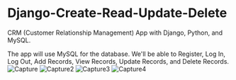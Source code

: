 # Django-Create-Read-Update-Delete

CRM (Customer Relationship Management) App with Django, Python, and MySQL.

The app will use MySQL for the database.  We'll be able to Register, Log In, Log Out, Add Records, View Records, Update Records, and Delete Records. 
![Capture](https://user-images.githubusercontent.com/58666940/229092373-f19a23e7-0fe2-49e6-9e35-5d945abcf49c.PNG)
![Capture2](https://user-images.githubusercontent.com/58666940/229092405-c4c562ca-8865-4cea-8aa7-ed20b250b1eb.PNG)
![Capture3](https://user-images.githubusercontent.com/58666940/229092414-1ac4cd7a-f028-4992-ba64-51c9ec78d2f6.PNG)
![Capture4](https://user-images.githubusercontent.com/58666940/229092422-943718da-b444-46a2-a42b-9de37bb1612b.PNG)
